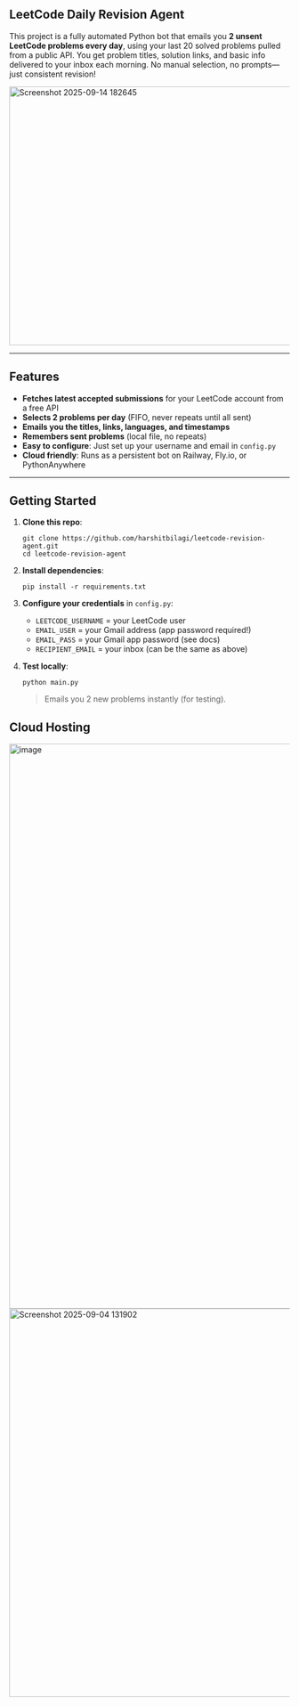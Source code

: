 ## LeetCode Daily Revision Agent

This project is a fully automated Python bot that emails you **2 unsent LeetCode problems every day**, using your last 20 solved problems pulled from a public API. You get problem titles, solution links, and basic info delivered to your inbox each morning. No manual selection, no prompts—just consistent revision!

<img width="511" height="465" alt="Screenshot 2025-09-14 182645" src="https://github.com/user-attachments/assets/eeeadb22-a25d-4c95-b993-75f60b96a349" />


***

## Features

- **Fetches latest accepted submissions** for your LeetCode account from a free API
- **Selects 2 problems per day** (FIFO, never repeats until all sent)
- **Emails you the titles, links, languages, and timestamps**
- **Remembers sent problems** (local file, no repeats)
- **Easy to configure**: Just set up your username and email in `config.py`
- **Cloud friendly**: Runs as a persistent bot on Railway, Fly.io, or PythonAnywhere

***

## Getting Started

1. **Clone this repo**:
    ```
    git clone https://github.com/harshitbilagi/leetcode-revision-agent.git
    cd leetcode-revision-agent
    ```

2. **Install dependencies**:
    ```
    pip install -r requirements.txt
    ```

3. **Configure your credentials** in `config.py`:
   - `LEETCODE_USERNAME` = your LeetCode user
   - `EMAIL_USER` = your Gmail address (app password required!)
   - `EMAIL_PASS` = your Gmail app password (see docs)
   - `RECIPIENT_EMAIL` = your inbox (can be the same as above)

4. **Test locally**:
    ```
    python main.py
    ```

   > Emails you 2 new problems instantly (for testing).

## Cloud Hosting

<img width="1919" height="1015" alt="image" src="https://github.com/user-attachments/assets/dbcf05e9-3716-48b1-a909-4fe77b8b5cc8" />

<img width="1515" height="698" alt="Screenshot 2025-09-04 131902" src="https://github.com/user-attachments/assets/e1f230ba-465f-437b-ba75-9252b4e3b527" />

